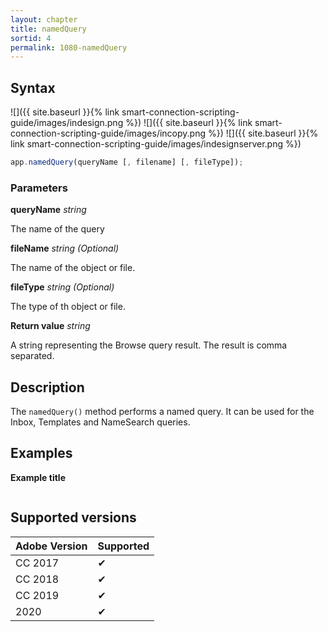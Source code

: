 ```yaml
---
layout: chapter
title: namedQuery
sortid: 4
permalink: 1080-namedQuery
---
```

## Syntax

![]({{ site.baseurl }}{% link smart-connection-scripting-guide/images/indesign.png %}) ![]({{ site.baseurl }}{% link smart-connection-scripting-guide/images/incopy.png %}) ![]({{ site.baseurl }}{% link smart-connection-scripting-guide/images/indesignserver.png %})
```javascript
app.namedQuery(queryName [, filename] [, fileType]);
```

### Parameters

**queryName** *string*

The name of the query

**fileName** *string (Optional)*

The name of the object or file.

**fileType** *string (Optional)*

The type of th object or file.

**Return value** *string*

A string representing the Browse query result.
The result is comma separated.

## Description

The `namedQuery()` method performs a named query. It can be used for the Inbox, Templates and NameSearch queries.

## Examples

**Example title**

```javascript

```

## Supported versions

| Adobe Version | Supported |
|---------------|-----------|
| CC 2017       | ✔         |
| CC 2018       | ✔         |
| CC 2019       | ✔         |
| 2020          | ✔         |